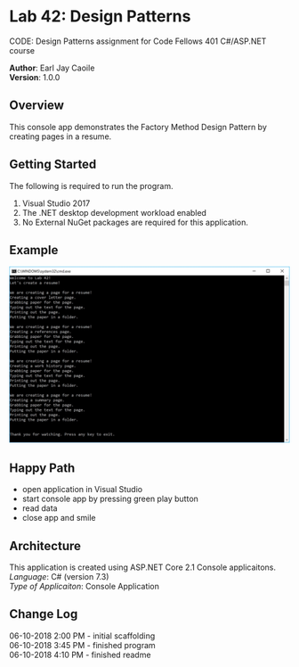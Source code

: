 # Lab 42: Design Patterns
CODE: Design Patterns assignment for Code Fellows 401 C#/ASP.NET course

**Author**: Earl Jay Caoile <br />
**Version**: 1.0.0

## Overview
This console app demonstrates the Factory Method Design Pattern by 
creating pages in a resume.

## Getting Started
The following is required to run the program.
1. Visual Studio 2017 
2. The .NET desktop development workload enabled
3. No External NuGet packages are required for this application. 

## Example
![Lab 42 Screenshot](Lab42-SS1.jpg)

## Happy Path
 - open application in Visual Studio
 - start console app by pressing green play button
 - read data
 - close app and smile


## Architecture
This application is created using ASP.NET Core 2.1 Console applicaitons. <br />
*Language*: C# (version 7.3) <br />
*Type of Applicaiton*: Console Application <br />

## Change Log
06-10-2018 2:00 PM - initial scaffolding <br />
06-10-2018 3:45 PM - finished program <br />
06-10-2018 4:10 PM - finished readme <br />
